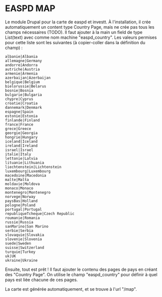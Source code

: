 EASPD MAP
=========

Le module Drupal pour la carte de easpd et investt. À l'installation,
il crée automatiquement un content type Country Page, mais ne crée pas
tous les champs nécessaires (TODO). Il faut ajouter à la main un field de
type List(text) avec comme nom machine "easpd_country". Les valeurs
permises pour cette liste sont les suivantes (à copier-coller dans la
définition du champ) :

    albanie|Albania
    allemagne|Germany
    andorre|Andorra
    autriche|Austria
    armenie|Armenia
    azerbaijan|Azerbaijan
    belgique|Belgium
    bielorussie|Belarus
    bosnie|Bosnia
    bulgarie|Bulgaria
    chypre|Cyprus
    croatie|Croatia
    dannemark|Denmark
    espagne|Spain
    estonie|Estonia
    finlande|Finland
    france|France
    grece|Greece
    georgie|Georgia
    hongrie|Hungary
    iceland|Iceland
    ireland|Ireland
    israel|Israel
    italie|Italy
    lettonie|Latvia
    lituanie|Lithuania
    liechtenstein|Lichtenstein
    luxembourg|Luxembourg
    macedoine|Macedonia
    malte|Malta
    moldavie|Moldova
    monaco|Monaco
    montenegro|Montenegro
    norvege|Norway
    paysBas|Holland
    pologne|Poland
    portugal|Portugal
    republiqueTcheque|Czech Republic
    roumanie|Romania
    russie|Russia
    sanMarino|San Marino
    serbie|Serbia
    slovaquie|Slovakia
    slovenie|Slovenia
    suede|Sweden
    suisse|Switzerland
    turquie|Turkey
    uk|UK
    ukraine|Ukraine

Ensuite, tout est prêt ! Il faut ajouter le contenu des pages de pays
en créant des "Country Page". On utilise le champ "easpd_country" pour
définir à quel pays est liée chacune de ces pages.

La carte est générée automatiquement, et se trouve à l'url "/map".
